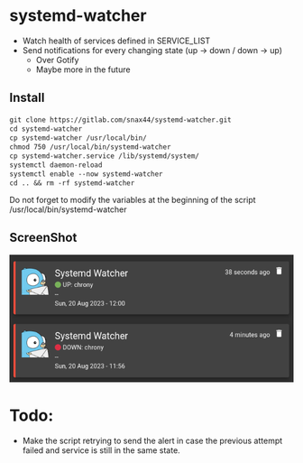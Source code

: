 # systemd-watcher

- Watch health of services defined in SERVICE_LIST 
- Send notifications for every changing state (up -> down / down -> up)
  - Over Gotify
  - Maybe more in the future

## Install

```
git clone https://gitlab.com/snax44/systemd-watcher.git
cd systemd-watcher
cp systemd-watcher /usr/local/bin/
chmod 750 /usr/local/bin/systemd-watcher
cp systemd-watcher.service /lib/systemd/system/ 
systemctl daemon-reload
systemctl enable --now systemd-watcher
cd .. && rm -rf systemd-watcher
```

Do not forget to modify the variables at the beginning of the script /usr/local/bin/systemd-watcher

## ScreenShot

![1](./screenshot/gotify.png)

# Todo:

- Make the script retrying to send the alert in case the previous attempt failed and service is still in the same state.   
